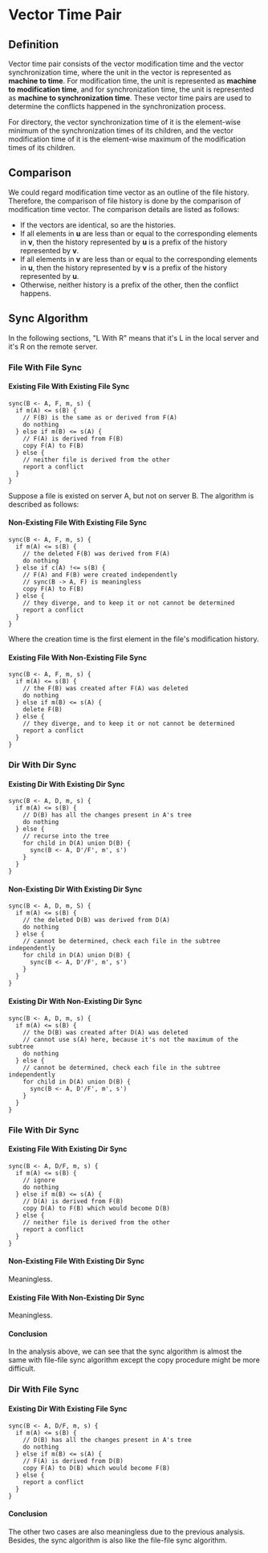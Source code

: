 # Vector Time Pair
## Definition
Vector time pair consists of the vector modification time and the vector synchronization time, where the unit in the vector is represented as __machine to time__. For modification time, the unit is represented as __machine to modification time__, and for synchronization time, the unit is represented as __machine to synchronization time__. These vector time pairs are used to determine the conflicts happened in the synchronization process.

For directory, the vector synchronization time of it is the element-wise minimum of the synchronization times of its children, and the vector modification time of it is the element-wise maximum of the modification times of its children. 

## Comparison
We could regard modification time vector as an outline of the file history. Therefore, the comparison of file history is done by the comparison of modification time vector. The comparison details are listed as follows:
- If the vectors are identical, so are the histories. 
- If all elements in **u** are less than or equal to the corresponding elements in **v**, then the history represented by **u** is a prefix of the history represented by **v**.
- If all elements in **v** are less than or equal to the corresponding elements in **u**, then the history represented by **v** is a prefix of the history represented by **u**.
- Otherwise, neither history is a prefix of the other, then the conflict happens.

## Sync Algorithm

In the following sections, "L With R" means that it's L in the local server and it's R on the remote server.

### File With File Sync

#### Existing File With Existing File Sync

```
sync(B <- A, F, m, s) {
  if m(A) <= s(B) {
    // F(B) is the same as or derived from F(A) 
    do nothing
  } else if m(B) <= s(A) {
    // F(A) is derived from F(B) 
    copy F(A) to F(B)
  } else {
    // neither file is derived from the other
    report a conflict
  }
}
```

Suppose a file is existed on server A, but not on server B. The algorithm is described as follows:

#### Non-Existing File With Existing File Sync

```
sync(B <- A, F, m, s) {
  if m(A) <= s(B) {
    // the deleted F(B) was derived from F(A)
    do nothing
  } else if c(A) !<= s(B) {
    // F(A) and F(B) were created independently
    // sync(B -> A, F) is meaningless
    copy F(A) to F(B)
  } else {
    // they diverge, and to keep it or not cannot be determined
    report a conflict
  }
}
```

Where the creation time is the first element in the file's modification history.

#### Existing File With Non-Existing File Sync

```
sync(B <- A, F, m, s) {
  if m(A) <= s(B) {
    // the F(B) was created after F(A) was deleted
    do nothing
  } else if m(B) <= s(A) {
    delete F(B)
  } else {
    // they diverge, and to keep it or not cannot be determined
    report a conflict
  }
}
```

### Dir With Dir Sync

#### Existing Dir With Existing Dir Sync

```
sync(B <- A, D, m, s) {
  if m(A) <= s(B) {
    // D(B) has all the changes present in A's tree
    do nothing
  } else {
    // recurse into the tree
    for child in D(A) union D(B) {
      sync(B <- A, D'/F', m', s')
    }
  }
}
```

#### Non-Existing Dir With Existing Dir Sync

```
sync(B <- A, D, m, S) {
  if m(A) <= s(B) {
    // the deleted D(B) was derived from D(A)
    do nothing
  } else {
    // cannot be determined, check each file in the subtree independently
    for child in D(A) union D(B) {
      sync(B <- A, D'/F', m', s')
    }
  }
}
```

#### Existing Dir With Non-Existing Dir Sync

```
sync(B <- A, D, m, s) {
  if m(A) <= s(B) {
    // the D(B) was created after D(A) was deleted
    // cannot use s(A) here, because it's not the maximum of the subtree
    do nothing
  } else {
    // cannot be determined, check each file in the subtree independently
    for child in D(A) union D(B) {
      sync(B <- A, D'/F', m', s')
    }
  }
}
```

### File With Dir Sync

#### Existing File With Existing Dir Sync

```
sync(B <- A, D/F, m, s) {
  if m(A) <= s(B) {
    // ignore
    do nothing
  } else if m(B) <= s(A) {
    // D(A) is derived from F(B)
    copy D(A) to F(B) which would become D(B)
  } else {
    // neither file is derived from the other
    report a conflict
  }
}
```

#### Non-Existing File With Existing Dir Sync

Meaningless.

#### Existing File With Non-Existing Dir Sync

Meaningless.

#### Conclusion

In the analysis above, we can see that the sync algorithm is almost the same with file-file sync algorithm except the copy procedure might be more difficult.

### Dir With File Sync

#### Existing Dir With Existing File Sync

```
sync(B <- A, D/F, m, s) {
  if m(A) <= s(B) {
    // D(B) has all the changes present in A's tree
    do nothing
  } else if m(B) <= s(A) {
    // F(A) is derived from D(B)
    copy F(A) to D(B) which would become F(B)
  } else {
    report a conflict
  }
}
```

#### Conclusion

The other two cases are also meaningless due to the previous analysis. Besides, the sync algorithm is also like the file-file sync algorithm.